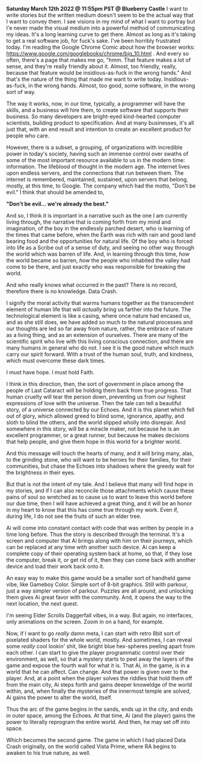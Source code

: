 **Saturday March 12th 2022 @ 11:55pm PST @ Blueberry Castle**
I want to write stories but the written medium doesn't seem to be the actual way that I want to convey them. I see visions in my mind of what I want to portray but I'e never made the visual medium into a powerful method of communicating my ideas. It's a long learning curve to get there. Almost as long as it's taking to get a real software job, for fuck's sake. I've been horribly frustrated today. I'm reading the Google Chrome Comic about how the browser works: https://www.google.com/googlebooks/chrome/big_10.html . And every so often, there's a page that makes me go, "hmm. That feature makes a lot of sense, and they're really friendly about it. Almost, too friendly, really, because that feature would be insidious-as-fuck in the wrong hands." And that's the nature of the thing that made me want to write today. Insidious-as-fuck, in the wrong hands. Almost, too good, some software, in the wrong sort of way. 

The way it works, now, in our time, typically, a programmer will have the skills, and a business will hire them, to create software that supports their business. So many developers are bright-eyed kind-hearted computer scientists, building product to specification. And at many businesses, it's all just that, with an end result and intention to create an excellent product for people who care. 

However, there is a subset, a grouping, of organizations with incredible power in today's society, having such an immense control over swaths of some of the most important resource available to us in the modern time: information. The lifeblood of thought in the modern age. The internet lives upon endless servers, and the connections that run between them. The internet is remembered, maintained, sustained, upon servers that belong, mostly, at this time, to Google. The company which had the motto, "Don't be evil." I think that should be amended to, 

**"Don't be evil... we're already the best."**

And so, I think it is important in a narrative such as the one I am currently living through, the narrative that is coming forth from my mind and imagination, of the boy in the endlessly parched desert, who is learning of the times that came before, when the Earth was rich with rain and good land bearing food and the opportunities for natural life. Of the boy who is forced into life as a Scribe out of a sense of duty, and seeing no other way through the world which was barren of life. And, in learning through this time, *how* the world became so barren, *how* the people who inhabited the valley had come to be there, and just exactly who was responsible for breaking the world. 

And who really knows what occurred in the past? There is no record, therefore there is no knowledge. Data Crash. 

I signify the moral activity that warms humans together as the transcendent element of human life that will *actually* bring us farther into the future. The technological element is like a casing, where once nature had encased us, and as she still does, we have added so much to the natural processes and our thoughts are led so far away from nature, rather, the embrace of nature as a living thing, and as an extension of ourselves. There are many of the scientific spirit who live with this living conscious connection, and there are many humans in general who do not. I see it is the good nature which much carry our spirit forward. With a trust of the human soul, truth, and kindness, which must overcome these dark times. 

I must have hope. I must hold Faith.

I think in this direction, then, the sort of government in place among the people of Last Cataract will be holding them back from true progress. That human cruelty will tear the person down, preventing us from our highest expressions of love with the universe. Then the tale can tell a beautiful story, of a universe connected by our Echoes. And it is this planet which fell out of glory, which allowed greed to blind some, ignorance, apathy, and sloth to blind the others, and the world slipped wholly into disrepair. And somewhere in this story, will be a miracle maker, not because he is an excellent programmer, or a great runner, but because he makes decisions that help people, and give them hope in this world for a brighter world.

And this message will touch the hearts of many, and it will bring many, alas, to the grinding stone, who will want to be heroes for their families, for their communities, but chase the Echoes into shadows where the greedy wait for the brightness in their eyes. 

But that is not the intent of my tale. And I believe that many will find hope in my stories, and if I can also reconcile those attachments which cause these pains of soul so wretched as to cause us to want to leave this world before our due time, then I will have achieved a great thing, and it will be an honor in my heart to know that this has come true through my work. Even if, during life, I do not see the fruits of such an elder tree.

Ai will come into constant contact with code that was written by people in a time long before. Thus the story is described through the terminal. It's a screen and computer that Ai brings along with him on their journeys, which can be replaced at any time with another such device. Ai can keep a complete copy of their operating system back at home, so that, if they lose the computer, break it, or get rid of it, then they can come back with another device and load their work back onto it. 

An easy way to make this game would be a smaller sort of handheld game vibe, like Gameboy Color. Simple sort of 8-bit graphics. Still with parkour, just a way simpler version of parkour. Puzzles are all around, and unlocking them gives Ai great favor with the community. And, it opens the way to the next location, the next quest.

I'm seeing Elder Scrolls Daggerfall vibes, in a way. But again, no interfaces, only animations on the screen. Zoom in on a hand, for example. 

Now, if I want to go *really* damn meta, I can start with retro 8bit sort of pixelated shaders for the whole world, mostly. And sometimes, I can reveal some *really* cool lookin' shit, like bright blue hex-spheres peeling apart from each other. I can start to give the player programmatic control over their environment, as well, so that a mystery starts to peel away the layers of the game and expose the fourth wall for what it is. That Ai, in the game, is in a world that he can affect. Can change. And that power is given over to the player. And, at a point when the player solves the riddles that hold them off from the main city, Ai steps forth and gains deeper knoweldge of the world within, and, when finally the mysteries of the innermost temple are solved, Ai gains the power to alter the world, itself. 

Thus the arc of the game begins in the sands, ends up in the city, and ends in outer space, among the Echoes. At that time, Ai (and the player) gains the power to literally reprogram the entire world. And then, he may set off into space. 

Which becomes the second game. The game in which I had placed Data Crash originally, on the world called Vista Prime, where RA begins to awaken to his true nature, as well. 